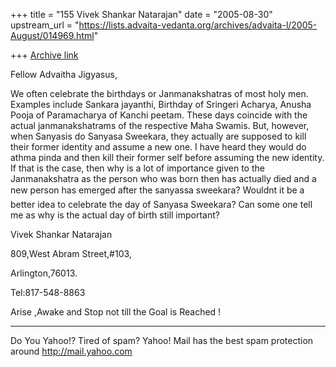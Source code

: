 +++
title = "155 Vivek Shankar Natarajan"
date = "2005-08-30"
upstream_url = "https://lists.advaita-vedanta.org/archives/advaita-l/2005-August/014969.html"

+++
[Archive link](https://lists.advaita-vedanta.org/archives/advaita-l/2005-August/014969.html)


Fellow Advaitha Jigyasus,



We often celebrate the birthdays or Janmanakshatras of most holy men. Examples include Sankara jayanthi, Birthday of Sringeri Acharya, Anusha Pooja of Paramacharya of  Kanchi peetam. These days coincide with the actual janmanakshatrams of the respective Maha Swamis. But, however, when Sanyasis do Sanyasa Sweekara, they actually are supposed to kill their former identity and assume a new one. I have heard they would do athma pinda and then kill their former self before assuming the new identity. If that is the case, then why is a lot of importance given to the Janmanakshatra as the person who was born then has actually died and a new person has emerged after the sanyassa sweekara? Wouldnt it  be a better idea to celebrate the day of Sanyasa Sweekara? Can some one tell me as why is the actual day of birth still important?




Vivek Shankar Natarajan

 809,West Abram Street,#103,

Arlington,76013.

Tel:817-548-8863

Arise ,Awake and Stop not till the Goal is Reached !








__________________________________________________
Do You Yahoo!?
Tired of spam?  Yahoo! Mail has the best spam protection around 
http://mail.yahoo.com 

